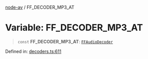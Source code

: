 [node-av](../globals.md) / FF\_DECODER\_MP3\_AT

# Variable: FF\_DECODER\_MP3\_AT

> `const` **FF\_DECODER\_MP3\_AT**: [`FFAudioDecoder`](../type-aliases/FFAudioDecoder.md)

Defined in: [decoders.ts:611](https://github.com/seydx/av/blob/f8631fc881b394300b1479f511d55cf1c370a87f/src/constants/decoders.ts#L611)
